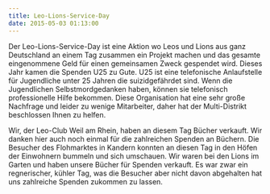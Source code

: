 ```yaml
---
title: Leo-Lions-Service-Day
date: 2015-05-03 01:13:00
---
```


Der Leo-Lions-Service-Day ist eine Aktion wo Leos und Lions aus ganz Deutschland an einem Tag zusammen ein Projekt machen und das gesamte eingenommene Geld für einen gemeinsamen Zweck gespendet wird. Dieses Jahr kamen die Spenden U25 zu Gute. U25 ist eine telefonische Anlaufstelle für Jugendliche unter 25 Jahren die suizidgefährdet sind. Wenn die Jugendlichen Selbstmordgedanken haben, können sie telefonisch professionelle Hilfe bekommen. Diese Organisation hat eine sehr große Nachfrage und leider zu wenige Mitarbeiter, daher hat der Multi-Distrikt beschlossen Ihnen zu helfen.

Wir, der Leo-Club Weil am Rhein, haben an diesem Tag Bücher verkauft. Wir danken hier auch noch einmal für die zahlreichen Spenden an Büchern. Die Besucher des Flohmarktes in Kandern konnten an diesen Tag in den Höfen der Einwohnern bummeln und sich umschauen. Wir waren bei den Lions im Garten und haben unsere Bücher für Spenden verkauft. Es war zwar ein regnerischer, kühler Tag, was die Besucher aber nicht davon abgehalten hat uns zahlreiche Spenden zukommen zu lassen.
